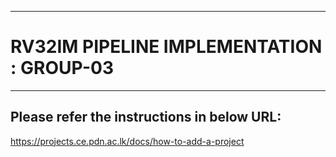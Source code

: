 ___
# RV32IM PIPELINE IMPLEMENTATION : GROUP-03
___

## Please refer the instructions in below URL:

https://projects.ce.pdn.ac.lk/docs/how-to-add-a-project
